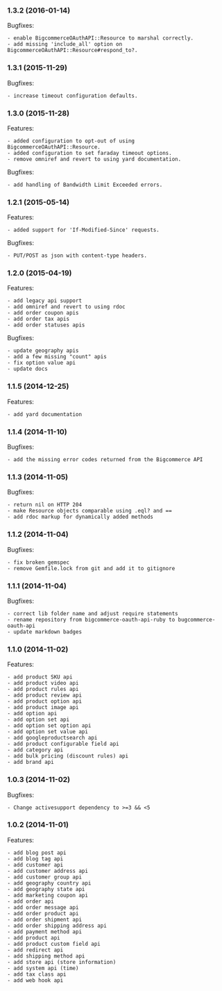 ### 1.3.2 (2016-01-14)

Bugfixes:

    - enable BigcommerceOAuthAPI::Resource to marshal correctly.
    - add missing 'include_all' option on BigcommerceOAuthAPI::Resource#respond_to?.

### 1.3.1 (2015-11-29)

Bugfixes:

    - increase timeout configuration defaults.

### 1.3.0 (2015-11-28)

Features:

    - added configuration to opt-out of using BigcommerceOAuthAPI::Resource.
    - added configuration to set faraday timeout options.
    - remove omniref and revert to using yard documentation.

Bugfixes:

    - add handling of Bandwidth Limit Exceeded errors.

### 1.2.1 (2015-05-14)

Features:

    - added support for 'If-Modified-Since' requests.

Bugfixes:

    - PUT/POST as json with content-type headers.

### 1.2.0 (2015-04-19)

Features:

    - add legacy api support
    - add omniref and revert to using rdoc
    - add order coupon apis
    - add order tax apis
    - add order statuses apis

Bugfixes:

    - update geography apis
    - add a few missing "count" apis
    - fix option value api
    - update docs

### 1.1.5 (2014-12-25)

Features:

    - add yard documentation

### 1.1.4 (2014-11-10)

Bugfixes:

    - add the missing error codes returned from the Bigcommerce API

### 1.1.3 (2014-11-05)

Bugfixes:

    - return nil on HTTP 204
    - make Resource objects comparable using .eql? and ==
    - add rdoc markup for dynamically added methods

### 1.1.2 (2014-11-04)

Bugfixes:

    - fix broken gemspec
    - remove Gemfile.lock from git and add it to gitignore

### 1.1.1 (2014-11-04)

Bugfixes:

    - correct lib folder name and adjust require statements
    - rename repository from bigcommerce-oauth-api-ruby to bugcommerce-oauth-api
    - update markdown badges


### 1.1.0 (2014-11-02)

Features:

    - add product SKU api
    - add product video api
    - add product rules api
    - add product review api
    - add product option api
    - add product image api
    - add option api
    - add option set api
    - add option set option api
    - add option set value api
    - add googleproductsearch api
    - add product configurable field api
    - add category api
    - add bulk pricing (discount rules) api
    - add brand api
    
    
### 1.0.3 (2014-11-02)

Bugfixes:

    - Change activesupport dependency to >=3 && <5

### 1.0.2 (2014-11-01)

Features:

    - add blog post api
    - add blog tag api
    - add customer api
    - add customer address api
    - add customer group api
    - add geography country api
    - add geography state api
    - add marketing coupon api
    - add order api
    - add order message api
    - add order product api
    - add order shipment api
    - add order shipping address api
    - add payment method api
    - add product api
    - add product custom field api
    - add redirect api
    - add shipping method api
    - add store api (store information)
    - add system api (time)
    - add tax class api
    - add web hook api
